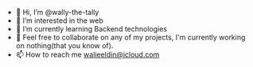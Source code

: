 - 👋 Hi, I’m @wally-the-tally
- 👀 I’m interested in the web
- 🌱 I’m currently learning Backend technologies
- 💞️ Feel free to collaborate on any of my projects, I'm currently working on nothing(that you know of).
- 📫 How to reach me walieeldin@icloud.com

<!---
wally-the-tally/wally-the-tally is a ✨ special ✨ repository because its `README.md` (this file) appears on your GitHub profile.
You can click the Preview link to take a look at your changes.
--->
